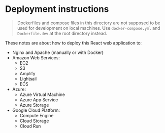 # Deployment instructions

> Dockerfiles and compose files in this directory are not supposed to be used for development on local machines. Use `docker-compose.yml` and `Dockerfile.dev` at the root directory instead.

These notes are about how to deploy this React web application to:

- Nginx and Apache (manually or with Docker)
- Amazon Web Services:
  - EC2
  - S3
  - Amplify
  - Lightsail
  - ECS
- Azure:
  - Azure Virtual Machine
  - Azure App Service
  - Azure Storage
- Google Cloud Platform:
  - Compute Engine
  - Cloud Storage
  - Cloud Run
